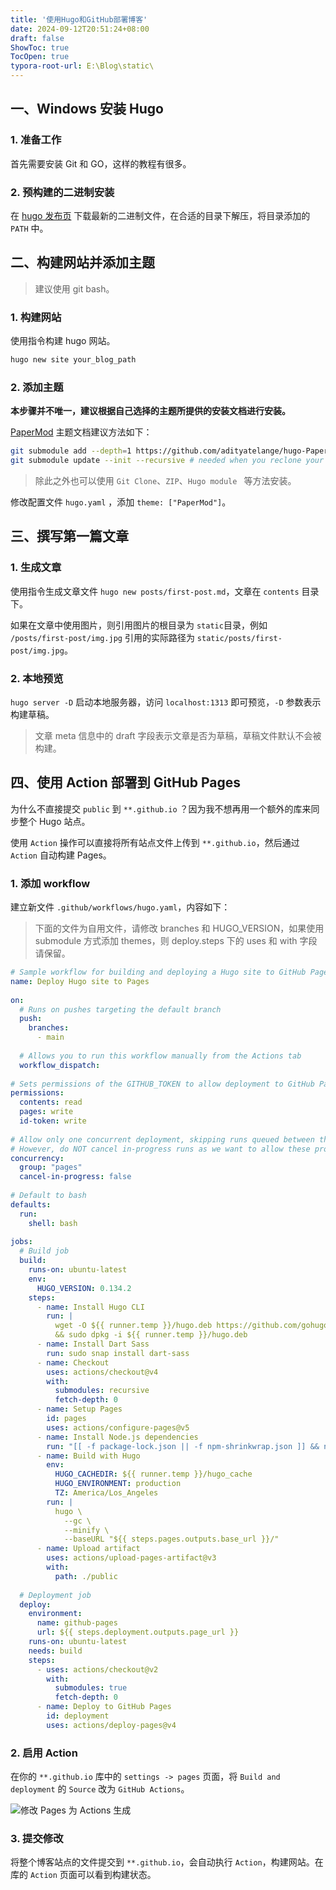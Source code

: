 ```yaml
---
title: '使用Hugo和GitHub部署博客'
date: 2024-09-12T20:51:24+08:00
draft: false
ShowToc: true
TocOpen: true
typora-root-url: E:\Blog\static\
---
```


## 一、Windows 安装 Hugo

### 1. 准备工作

首先需要安装 Git 和 GO，这样的教程有很多。

### 2. 预构建的二进制安装

在 [hugo 发布页](https://github.com/gohugoio/hugo/releases/latest) 下载最新的二进制文件，在合适的目录下解压，将目录添加的 `PATH` 中。

## 二、构建网站并添加主题

> 建议使用 git bash。

### 1. 构建网站

使用指令构建 hugo 网站。

```bash
hugo new site your_blog_path
```

### 2. 添加主题

**本步骤并不唯一，建议根据自己选择的主题所提供的安装文档进行安装。**

[PaperMod](https://adityatelange.github.io/hugo-PaperMod/) 主题文档建议方法如下：

```bash
git submodule add --depth=1 https://github.com/adityatelange/hugo-PaperMod.git themes/PaperMod
git submodule update --init --recursive # needed when you reclone your repo (submodules may not get cloned automatically)
```

> 除此之外也可以使用 `Git Clone`、`ZIP`、`Hugo module ` 等方法安装。

修改配置文件 `hugo.yaml` ，添加 `theme: ["PaperMod"]`。

## 三、撰写第一篇文章

### 1. 生成文章

使用指令生成文章文件 `hugo new posts/first-post.md`，文章在 `contents` 目录下。

如果在文章中使用图片，则引用图片的根目录为 `static`目录，例如 `/posts/first-post/img.jpg` 引用的实际路径为 `static/posts/first-post/img.jpg`。

### 2. 本地预览

`hugo server -D` 启动本地服务器，访问 `localhost:1313` 即可预览，`-D` 参数表示构建草稿。

> 文章 meta 信息中的 draft 字段表示文章是否为草稿，草稿文件默认不会被构建。

## 四、使用 Action 部署到 GitHub Pages

为什么不直接提交 `public` 到 `**.github.io` ？因为我不想再用一个额外的库来同步整个 Hugo 站点。

使用 `Action` 操作可以直接将所有站点文件上传到 `**.github.io`，然后通过 `Action` 自动构建 Pages。

### 1. 添加 workflow

建立新文件 `.github/workflows/hugo.yaml`，内容如下：

> 下面的文件为自用文件，请修改 branches 和 HUGO_VERSION，如果使用 submodule 方式添加 themes，则 deploy.steps 下的 uses 和 with 字段请保留。

```yaml
# Sample workflow for building and deploying a Hugo site to GitHub Pages
name: Deploy Hugo site to Pages
​
on:
  # Runs on pushes targeting the default branch
  push:
    branches:
      - main
​
  # Allows you to run this workflow manually from the Actions tab
  workflow_dispatch:
​
# Sets permissions of the GITHUB_TOKEN to allow deployment to GitHub Pages
permissions:
  contents: read
  pages: write
  id-token: write
​
# Allow only one concurrent deployment, skipping runs queued between the run in-progress and latest queued.
# However, do NOT cancel in-progress runs as we want to allow these production deployments to complete.
concurrency:
  group: "pages"
  cancel-in-progress: false
​
# Default to bash
defaults:
  run:
    shell: bash
​
jobs:
  # Build job
  build:
    runs-on: ubuntu-latest
    env:
      HUGO_VERSION: 0.134.2
    steps:
      - name: Install Hugo CLI
        run: |
          wget -O ${{ runner.temp }}/hugo.deb https://github.com/gohugoio/hugo/releases/download/v${HUGO_VERSION}/hugo_extended_${HUGO_VERSION}_linux-amd64.deb \
          && sudo dpkg -i ${{ runner.temp }}/hugo.deb          
      - name: Install Dart Sass
        run: sudo snap install dart-sass
      - name: Checkout
        uses: actions/checkout@v4
        with:
          submodules: recursive
          fetch-depth: 0
      - name: Setup Pages
        id: pages
        uses: actions/configure-pages@v5
      - name: Install Node.js dependencies
        run: "[[ -f package-lock.json || -f npm-shrinkwrap.json ]] && npm ci || true"
      - name: Build with Hugo
        env:
          HUGO_CACHEDIR: ${{ runner.temp }}/hugo_cache
          HUGO_ENVIRONMENT: production
          TZ: America/Los_Angeles
        run: |
          hugo \
            --gc \
            --minify \
            --baseURL "${{ steps.pages.outputs.base_url }}/"          
      - name: Upload artifact
        uses: actions/upload-pages-artifact@v3
        with:
          path: ./public
​
  # Deployment job
  deploy:
    environment:
      name: github-pages
      url: ${{ steps.deployment.outputs.page_url }}
    runs-on: ubuntu-latest
    needs: build
    steps:
      - uses: actions/checkout@v2
        with:
          submodules: true
          fetch-depth: 0
      - name: Deploy to GitHub Pages
        id: deployment
        uses: actions/deploy-pages@v4
```

### 2. 启用 Action

在你的 `**.github.io` 库中的 `settings -> pages` 页面，将 `Build and deployment` 的 `Source` 改为 `GitHub Actions`。

![修改 Pages 为 Actions 生成](/posts/images/How-to-use-hugo-on-GitHub/1.png)

### 3. 提交修改

将整个博客站点的文件提交到 `**.github.io`，会自动执行 `Action`，构建网站。在库的 `Action` 页面可以看到构建状态。
